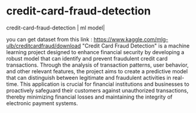 # credit-card-fraud-detection
credit-card-fraud-detection | ml model|


you can get dataset from this link : https://www.kaggle.com/mlg-ulb/creditcardfraud/download
"Credit Card Fraud Detection" is a machine learning project designed to enhance financial security by developing a robust model that can identify and prevent fraudulent credit card transactions. Through the analysis of transaction patterns, user behavior, and other relevant features, the project aims to create a predictive model that can distinguish between legitimate and fraudulent activities in real-time. This application is crucial for financial institutions and businesses to proactively safeguard their customers against unauthorized transactions, thereby minimizing financial losses and maintaining the integrity of electronic payment systems.
